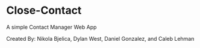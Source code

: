 # Close-Contact
A simple Contact Manager Web App

Created By:
Nikola Bjelica,
Dylan West,
Daniel Gonzalez,
and Caleb Lehman
